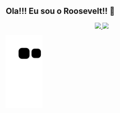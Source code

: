   ## Ola!!! Eu sou o Roosevelt!! 👋
<div align="center">
  <a href="https://github.com/Roosevelt-Daflon">
  <img height="180em" src="https://github-readme-stats.vercel.app/api?username=Roosevelt-Daflon&show_icons=true&theme=dracula&include_all_commits=true&count_private=true"/>
  <img height="180em" src="https://github-readme-stats.vercel.app/api/top-langs/?username=Roosevelt-Daflon&layout=compact&langs_count=7&theme=dracula"/>
    </div>
 


  ![Snake animation](https://github.com/Roosevelt-Daflon/Roosevelt-Daflon/blob/output/github-contribution-grid-snake.svg)

